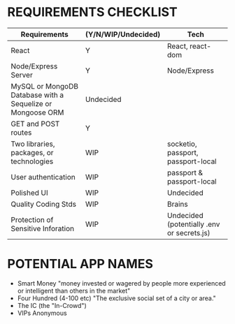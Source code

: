 # REQUIREMENTS CHECKLIST

| Requirements                                               | (Y/N/WIP/Undecided) | Tech                                       |
| ---------------------------------------------------------- | ------------------- | ------------------------------------------ |
| React                                                      | Y                   | React, react-dom                           |
| Node/Express Server                                        | Y                   | Node/Express                               |
| MySQL or MongoDB Database with a Sequelize or Mongoose ORM | Undecided           |
| GET and POST routes                                        | Y                   |
| Two libraries, packages, or technologies                   | WIP                 | socketio, passport, passport-local         |
| User authentication                                        | WIP                 | passport & passport-local                  |
| Polished UI                                                | WIP                 | Undecided                                  |
| Quality Coding Stds                                        | WIP                 | Brains                                     |
| Protection of Sensitive Inforation                         | WIP                 | Undecided (potentially .env or secrets.js) |

# POTENTIAL APP NAMES

-   Smart Money "money invested or wagered by people more experienced or intelligent than others in the market"
-   Four Hundred (4-100 etc) "The exclusive social set of a city or area."
-   The IC (the "In-Crowd")
-   VIPs Anonymous
